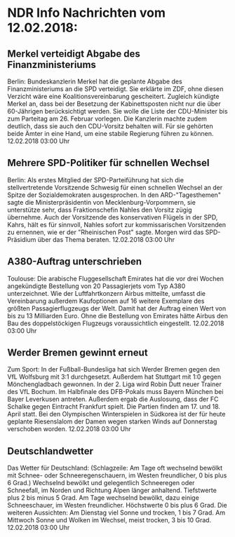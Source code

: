 # NDR Info Nachrichten vom 12.02.2018:


## Merkel verteidigt Abgabe des Finanzministeriums
Berlin: 	Bundeskanzlerin Merkel hat die geplante Abgabe des Finanzministeriums an die SPD verteidigt. Sie erklärte im ZDF, ohne diesen Verzicht wäre eine Koalitionsvereinbarung gescheitert. Zugleich kündigte Merkel an, dass bei der Besetzung der Kabinettsposten nicht nur die über 60-Jährigen berücksichtigt werden. Sie wolle die Liste der CDU-Minister bis zum Parteitag am 26. Februar vorlegen. Die Kanzlerin machte zudem deutlich, dass sie auch den CDU-Vorsitz behalten will. Für sie gehörten beide Ämter in eine Hand, um eine stabile Regierung führen zu können. 12.02.2018 03:00 Uhr 

## Mehrere SPD-Politiker für schnellen Wechsel
Berlin: Als erstes Mitglied der SPD-Parteiführung hat sich die stellvertretende Vorsitzende Schwesig für einen schnellen Wechsel an der Spitze der Sozialdemokraten ausgesprochen. In den ARD-"Tagesthemen" sagte die Ministerpräsidentin von Mecklenburg-Vorpommern, sie unterstütze sehr, dass Fraktionschefin Nahles den Vorsitz zügig übernehme. Auch der Vorsitzende des konservativen Flügels in der SPD, Kahrs, hält es für sinnvoll, Nahles sofort zur kommissarischen Vorsitzenden zu ernennen, wie er der "Rheinischen Post" sagte. Morgen wird das SPD-Präsidium über das Thema beraten. 12.02.2018 03:00 Uhr 

## A380-Auftrag unterschrieben
Toulouse: Die arabische Fluggesellschaft Emirates hat die vor drei Wochen angekündigte Bestellung von 20 Passagierjets vom Typ A380 unterzeichnet. Wie der Luftfahrtkonzern Airbus mitteilte, umfasst die Vereinbarung außerdem Kaufoptionen auf 16 weitere Exemplare des größten Passagierflugzeugs der Welt. Damit hat der Auftrag einen Wert von bis zu 13 Milliarden Euro. Ohne die Bestellung von Emirates hätte Airbus den Bau des doppelstöckigen Flugzeugs voraussichtlich eingestellt. 12.02.2018 03:00 Uhr 

## Werder Bremen gewinnt erneut
Zum Sport: In der Fußball-Bundesliga hat sich Werder Bremen gegen den VfL Wolfsburg mit 3:1 durchgesetzt. Außerdem hat Stuttgart mit 1:0 gegen Mönchengladbach gewonnen. In der 2. Liga wird Robin Dutt neuer Trainer des VfL Bochum. Im Halbfinale des DFB-Pokals muss Bayern München bei Bayer Leverkusen antreten. Außerdem ergab die Auslosung, dass der FC Schalke gegen Eintracht Frankfurt spielt. Die Partien finden am 17. und 18. April statt. Bei den Olympischen Winterspielen in Südkorea ist der für heute geplante Riesenslalom der Damen wegen starken Winds auf Donnerstag verschoben worden. 12.02.2018 03:00 Uhr 

## Deutschlandwetter
Das Wetter für Deutschland:
(Schlagzeile: Am Tage oft wechselnd bewölkt mit Schnee- oder Schneeregenschauern, im Westen freundlicher, 0 bis plus 6 Grad.) Wechselnd bewölkt und gelegentlich Schneeregen oder Schneefall, im Norden und Richtung Alpen länger anhaltend. Tiefstwerte plus 2 bis minus 5 Grad. Am Tage wechselnd bewölkt, dazu einige Schneeschauer, im Westen freundlicher. Höchstwerte 0 bis plus 6 Grad. Die weiteren Aussichten: Am Dienstag viel Sonne und trocken, 1 bis 7 Grad. Am Mittwoch Sonne und Wolken im Wechsel, meist trocken, 3 bis 10 Grad. 12.02.2018 03:00 Uhr 
